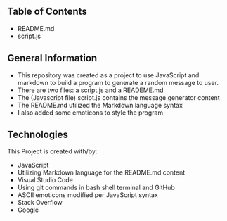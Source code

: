 ## Table of Contents
   *  README.md
   *  script.js

## General Information
   *  This repository was created as a project to use JavaScript and markdown
      to build a program to generate a random message to user.
   *  There are two files: a script.js and a READEME.md
   *  The (Javascript file) script.js contains the message generator content
   *  The README.md utilized the Markdown language syntax
   *  I also added some emoticons to style the program
   

## Technologies
This Project is created with/by:
   *  JavaScript
   *  Utilizing Markdown language for the README.md content
   *  Visual Studio Code
   *  Using git commands in bash shell terminal and GitHub
   *  ASCII emoticons modified per JavaScript syntax
   *  Stack Overflow
   *  Google
